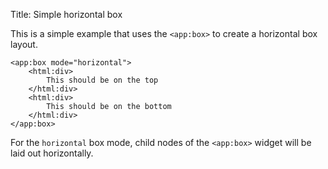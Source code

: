 Title: Simple horizontal box

This is a simple example that uses the `<app:box>` to create a horizontal box layout.

    <app:box mode="horizontal">
        <html:div>
            This should be on the top
        </html:div>
        <html:div>
            This should be on the bottom
        </html:div>
    </app:box>
    
For the `horizontal` box mode, child nodes of the `<app:box>` widget will be laid out horizontally.    